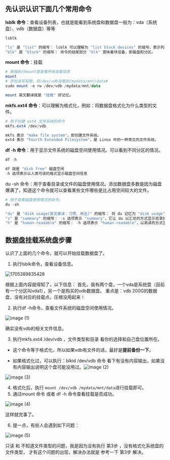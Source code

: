 ## 先认识认识下面几个常用命令
**lsblk 命令**：查看设备列表，也就是能看到系统盘和数据盘一般为：vda（系统盘）、vdb（数据盘）等等
```powershell
lsblk

"ls" 是 "list" 的缩写： lsblk 可以理解为 "list block devices" 的缩写，表示列出块设备的信息。
"blk" 是 "block" 的缩写： 命令的结尾部分 "blk" 意味着块设备，即磁盘和分区。
```
**mount 命令**：挂载

```powershell
# 单独执行mount是查看所有挂载信息
mount
# 添加读写权限，将/dev/vdb挂载到/mydata/mnt/data# 
sudo mount -o rw /dev/vdb /mydata/mnt/data

mount 英文翻译就是 "挂载" 好记忆。
```
**mkfs.ext4 命令**：可以理解为格式化，例如：将数据盘格式化为什么类型的文件。
```powershell
# 用于创建 ext4 文件系统的命令
mkfs.ext4 /dev/vdb

mkfs 表示 "make file system"，即创建文件系统。
ext4 表示 "Fourth Extended Filesystem"，是 Linux 中的一种常见的文件系统。
```
**df -h 命令**：用于显示文件系统的磁盘空间使用情况。可以看到不同分区的情况。
```powershell
df -h 

df 就是 "disk free" 磁盘空闲
-h 选项表示以人类可读的格式显示磁盘空间信息
```
du -sh 命令：用于查看目录或文件的磁盘使用情况。添加数据盘多数是因为磁盘爆满了，知道这个命令就可以查看某些文件哪些是比占用空间较大的文件。

```powershell
# 用于查看磁盘使用情况的命令。
du -sh 

"du" 是 "disk usage(英文直译：习惯、用法)" 的缩写： 将 du 记忆为 "disk usage"，表示它是用于查看磁盘使用情况的命令。
"s" 是 "summary" 的缩写： -s 选项表示 "summary"，它让 du 以汇总的方式显示目录的总大小。
"h" 是 "human-readable" 的缩写： -h 选项表示 "human-readable"，以易读的方式显示文件大小，将字节转换为更易理解的单位（例如，KB、MB、GB）。
```



## 数据盘挂载系统盘步骤

认识了上面的几个命令，就可以开始挂载数据盘了。

1. 执行lsblk命令，查看设备信息。

![1705389835428](https://github.com/ITholmes/hello-world/assets/70437837/9a0e2ec6-3cdc-442a-83cd-f3ae0da86088)

根据上面内容就得知了，以下信息：
首先，我有两个盘，一个vda是系统盘（目前有一个分区叫vda1），另一个是购买的vdb数据盘。
重点是：vdb 200G的数据盘，没有对应的挂载点，压根没用起来！

2. 执行df -h命令，查看文件系统的磁盘空间使用情况。

![image (1)](https://github.com/ITholmes/hello-world/assets/70437837/94ad32ea-3401-46d4-a1f7-728b23d53da4)

确实没有vdb的相关文件信息。

3. 执行mkfs.ext4 /dev/vdb ，文件类型和目录 看你的选择和自己盘位置所在。
- 这个命令等于格式化，所以如果vdb有文件的话，最好是**提前备份一下**。

- 如果格式化过，可以执行：blkid /dev/vdb 命令 看下有没有内容输出，如果没有内容输出说明这个盘可能没用过。![image (2)](https://github.com/ITholmes/hello-world/assets/70437837/7eb5a937-60e7-451e-8f38-95f408843783)

![image (3)](https://github.com/ITholmes/hello-world/assets/70437837/b202468a-a04a-4bb5-8f9d-e97467e465a6)


4. 格式化后，执行 `mount /dev/vdb /mydata/mnt/data`进行挂载即可。
5. 通过mount 命令 或者 df -h 命令查看挂载是否成功。

![image (4)](https://github.com/ITholmes/hello-world/assets/70437837/7554b984-0439-478e-a678-583a5c060625)

这样就完事了。 

6. 提一点，有些人会遇到如下问题：

![image (5)](https://github.com/ITholmes/hello-world/assets/70437837/e3f2259f-c2b2-44cc-b837-e8eeeadd7b0b)

只读 和 不知道文件类型的问题，我是因为没有执行 第3步 ，没有格式化系统盘的文件类型， 才有这个问题的出现，解决办法就是 参考一下 第3步 解决。
